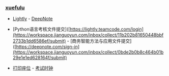 ### **[xuefulu](http://xuefulu.com/)**

+ [Lightly](https://lightly.teamcode.com/login) - [DeepNote](https://deepnote.com/sign-in)

+ [Python语言考核文件提交]([https://lightly.teamcode.com/login](https://workspace.jianguoyun.com/inbox/collect/11b202b81650448bbf2733b1dd6586ef/submit) - [商务智能方法与应用文件提交]([https://deepnote.com/sign-in](https://workspace.jianguoyun.com/inbox/collect/0bde2b0b8c464b01b29e1e1ed628164f/submit)

+ [打印座位](https://508cst.gcu.edu.cn/seat) - [考试时钟](http://508cst.gcu.edu.cn/clock/)
